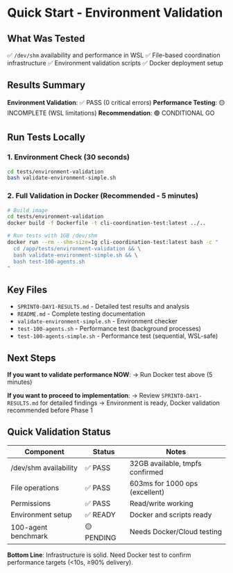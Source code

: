 # Quick Start - Environment Validation

## What Was Tested

✅ `/dev/shm` availability and performance in WSL
✅ File-based coordination infrastructure
✅ Environment validation scripts
✅ Docker deployment setup

## Results Summary

**Environment Validation**: ✅ PASS (0 critical errors)
**Performance Testing**: 🟡 INCOMPLETE (WSL limitations)
**Recommendation**: 🟢 CONDITIONAL GO

## Run Tests Locally

### 1. Environment Check (30 seconds)
```bash
cd tests/environment-validation
bash validate-environment-simple.sh
```

### 2. Full Validation in Docker (Recommended - 5 minutes)
```bash
# Build image
cd tests/environment-validation
docker build -f Dockerfile -t cli-coordination-test:latest ../..

# Run tests with 1GB /dev/shm
docker run --rm --shm-size=1g cli-coordination-test:latest bash -c "
  cd /app/tests/environment-validation && \
  bash validate-environment-simple.sh && \
  bash test-100-agents.sh
"
```

## Key Files

- `SPRINT0-DAY1-RESULTS.md` - Detailed test results and analysis
- `README.md` - Complete testing documentation
- `validate-environment-simple.sh` - Environment checker
- `test-100-agents.sh` - Performance test (background processes)
- `test-100-agents-simple.sh` - Performance test (sequential, WSL-safe)

## Next Steps

**If you want to validate performance NOW**:
→ Run Docker test above (5 minutes)

**If you want to proceed to implementation**:
→ Review `SPRINT0-DAY1-RESULTS.md` for detailed findings
→ Environment is ready, Docker validation recommended before Phase 1

## Quick Validation Status

| Component | Status | Notes |
|-----------|--------|-------|
| /dev/shm availability | ✅ PASS | 32GB available, tmpfs confirmed |
| File operations | ✅ PASS | 603ms for 1000 ops (excellent) |
| Permissions | ✅ PASS | Read/write working |
| Environment setup | ✅ READY | Docker and scripts ready |
| 100-agent benchmark | 🟡 PENDING | Needs Docker/Cloud testing |

**Bottom Line**: Infrastructure is solid. Need Docker test to confirm performance targets (<10s, ≥90% delivery).
